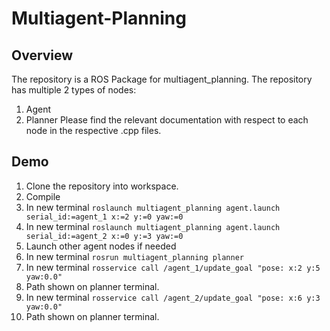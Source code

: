 # Multiagent-Planning
## Overview
The repository is a ROS Package for multiagent_planning. The repository has multiple 2 types of nodes:
1. Agent
2. Planner
Please find the relevant documentation with respect to each node in the respective .cpp files.

## Demo
1. Clone the repository into workspace.
2. Compile
3. In new terminal `roslaunch multiagent_planning agent.launch serial_id:=agent_1 x:=2 y:=0 yaw:=0`
4. In new terminal `roslaunch multiagent_planning agent.launch serial_id:=agent_2 x:=0 y:=3 yaw:=0`
5. Launch other agent nodes if needed
6. In new terminal `rosrun multiagent_planning planner`
7. In new terminal `rosservice call /agent_1/update_goal "pose: x:2 y:5 yaw:0.0"`
8. Path shown on planner terminal.
9. In new terminal `rosservice call /agent_2/update_goal "pose: x:6 y:3 yaw:0.0"`
10. Path shown on planner terminal.
